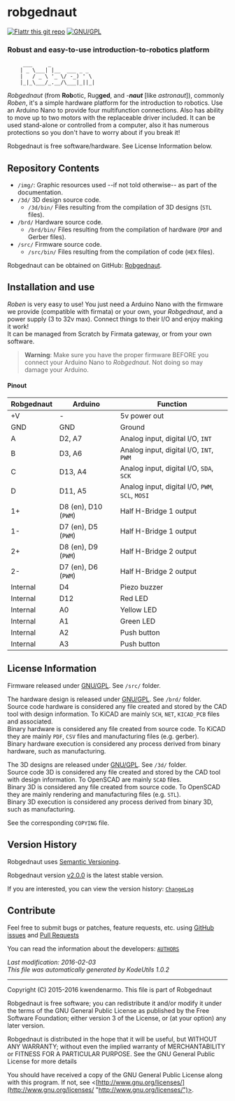 # robgednaut #

[![Flattr this git repo](http://button.flattr.com/flattr-badge-large.png)](https://flattr.com/submit/auto?user_id=kwendenarmo&url=https%3A%2F%2Fgithub.com%2Fakornsys-rdi%2Frobgednaut&title=robgednaut&language=KiCAD&tags=github&category=software "Flattr this git repo")
[![GNU/GPL](https://www.gnu.org/graphics/gplv3-88x31.png)](https://www.gnu.org/licenses/gpl.html "GNU General Public License")

### Robust and easy-to-use introduction-to-robotics platform ###

         ___     _              
        | _ \___| |__  ___ _ _  
        |   / _ \ '_ \/ -_) ' \ 
        |_|_\___/_.__/\___|_||_|
                                

_Robgednaut_ (from **Rob**otic, Rug**ged**, and _-**naut**_ [like 
_astronaut_]), commonly _Roben_, it's a simple hardware platform for the 
introduction to robotics. Use an Arduino Nano to provide four multifunction 
connections. Also has ability to move up to two motors with the replaceable 
driver included. It can be used stand-alone or controlled from a computer, also 
it has numerous protections so you don't have to worry about if you break it!

Robgednaut is free software/hardware. See License Information below.

## Repository Contents ##

-   `/img/`: Graphic resources used --if not told otherwise-- as part of the 
documentation.  
-   `/3d/` 3D design source code.
    *   `/3d/bin/` Files resulting from the compilation of 3D designs (`STL` 
files).  
-   `/brd/` Hardware source code.  
    *    `/brd/bin/` Files resulting from the compilation of hardware (`PDF` 
and Gerber files).  
-   `/src/` Firmware source code.  
    *   `/src/bin/` Files resulting from the compilation of code (`HEX` files).

Robgednaut can be obtained on GitHub:
[Robgednaut](https://github.com/akornsys-rdi/robgednaut "Robgednaut").

## Installation and use ##

_Roben_ is very easy to use! You just need a Arduino Nano with the firmware we 
provide (compatible with firmata) or your own, your _Robgednaut_, and a power 
supply (3 to 32v max). Connect things to their I/O and enjoy making it work!  
It can be managed from Scratch by Firmata gateway, or from your own software.  
> **Warning**: Make sure you have the proper firmware BEFORE you connect your 
> Arduino Nano to _Robgednaut_. Not doing so may damage your Arduino.

#### Pinout ####

|Robgednaut|Arduino|Function|
|---|---|---|
| +V | - | 5v power out |
| GND | GND | Ground |
| A | D2, A7 | Analog input, digital I/O, `INT` |
| B | D3, A6 | Analog input, digital I/O, `INT`, `PWM` |
| C | D13, A4 | Analog input, digital I/O, `SDA`, `SCK` |
| D | D11, A5 | Analog input, digital I/O, `PWM`, `SCL`, `MOSI` |
| 1+ | D8 (en), D10 (`PWM`) | Half H-Bridge 1 output |
| 1- | D7 (en), D5 (`PWM`) | Half H-Bridge 1 output |
| 2+ | D8 (en), D9 (`PWM`) | Half H-Bridge 2 output |
| 2- | D7 (en), D6 (`PWM`) | Half H-Bridge 2 output |
| Internal | D4 | Piezo buzzer |
| Internal | D12 | Red LED |
| Internal | A0 | Yellow LED |
| Internal | A1 | Green LED |
| Internal | A2 | Push button |
| Internal | A3 | Push button |

## License Information ##

Firmware released under
[GNU/GPL](https://www.gnu.org/licenses/gpl.html "GNU General Public License").
See `/src/` folder.

The hardware design is released under
[GNU/GPL](https://www.gnu.org/licenses/gpl.html "GNU General Public License").
See `/brd/` folder.  
Source code hardware is considered any file created and stored by the CAD tool 
with design information. To KiCAD are mainly `SCH`, `NET`, `KICAD_PCB` files 
and associated.  
Binary hardware is considered any file created from source code. To KiCAD they 
are mainly `PDF`, `CSV` files and manufacturing files (e.g. gerber).  
Binary hardware execution is considered any process derived from binary 
hardware, such as manufacturing.

The 3D designs are released under
[GNU/GPL](https://www.gnu.org/licenses/gpl.html "GNU General Public License").
See `/3d/` folder.  
Source code 3D is considered any file created and stored by the CAD tool with 
design information. To OpenSCAD are mainly `SCAD` files.  
Binary 3D is considered any file created from source code. To OpenSCAD they are 
mainly rendering and manufacturing files (e.g. `STL`).  
Binary 3D execution is considered any process derived from binary 3D, such as 
manufacturing.

See the corresponding `COPYING` file.

## Version History ##

Robgednaut uses
[Semantic Versioning](http://semver.org/ "Semantic Versioning").

Robgednaut version 
[v2.0.0](https://github.com/akornsys-rdi/robgednaut/archive/v2.0.0.zip "v2.0.0")
is the latest stable version.

If you are interested, you can view the version history:
[`ChangeLog`](ChangeLog.md)

## Contribute ##

Feel free to submit bugs or patches, feature requests, etc. using
[GitHub issues](https://github.com/akornsys-rdi/robgednaut/issues "GitHub issues")
and
[Pull Requests](https://github.com/akornsys-rdi/robgednaut/pulls "Pull Requests")

You can read the information about the developers:
[`AUTHORS`](AUTHORS.md)


_Last modification: 2016-02-03_  
_This file was automatically generated by KodeUtils 1.0.2_

* * *

Copyright (C) 2015-2016 kwendenarmo. This file is part of Robgednaut

Robgednaut is free software; you can redistribute it and/or modify it under the 
terms of the GNU General Public License as published by the Free Software 
Foundation; either version 3 of the License, or (at your option) any later 
version.

Robgednaut is distributed in the hope that it will be useful, but WITHOUT ANY 
WARRANTY; without even the implied warranty of MERCHANTABILITY or FITNESS FOR A 
PARTICULAR PURPOSE.  See the GNU General Public License for more details

You should have received a copy of the GNU General Public License along with 
this program.  If not, see 
<[http://www.gnu.org/licenses/](http://www.gnu.org/licenses/ "http://www.gnu.org/licenses/")>.
